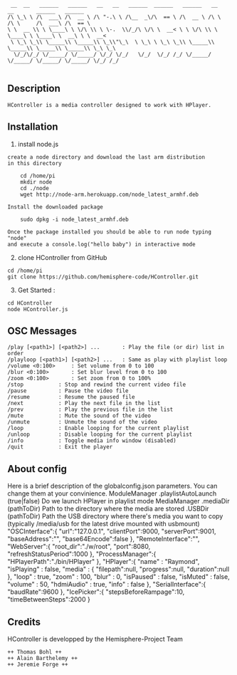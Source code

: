 ```
 __  __   ______   ______   __   __   ______  ______   ______   __       __       ______   ______   
/\ \_\ \ /\  ___\ /\  __ \ /\ "-.\ \ /\__  _\/\  == \ /\  __ \ /\ \     /\ \     /\  ___\ /\  == \  
\ \  __ \\ \ \____\ \ \/\ \\ \ \-.  \\/_/\ \/\ \  __< \ \ \/\ \\ \ \____\ \ \____\ \  __\ \ \  __<  
 \ \_\ \_\\ \_____\\ \_____\\ \_\\"\_\  \ \_\ \ \_\ \_\\ \_____\\ \_____\\ \_____\\ \_____\\ \_\ \_\
  \/_/\/_/ \/_____/ \/_____/ \/_/ \/_/   \/_/  \/_/ /_/ \/_____/ \/_____/ \/_____/ \/_____/ \/_/ /_/
  
```
  

Description
------------- 
  
	HController is a media controller designed to work with HPlayer.
  
Installation 
------------- 

  1. install node.js 
  	
  	create a node directory and download the last arm distribution 
  	in this directory
  	
		cd /home/pi
  		mkdir node
  		cd ./node
  		wget http://node-arm.herokuapp.com/node_latest_armhf.deb
  		
  	Install the downloaded package
  		
  		sudo dpkg -i node_latest_armhf.deb
  	
  	Once the package installed you should be able to run node typing "node" 
  	and execute a console.log("hello baby") in interactive mode
  	
  2. clone HController from GitHub
  
  	cd /home/pi
  	git clone https://github.com/hemisphere-code/HController.git
  	
  3. Get Started :
  
  	cd HController
  	node HController.js
  	
  	
OSC Messages
------------- 

	/play [<path1>] [<path2>] ...       : Play the file (or dir) list in order
	/playloop [<path1>] [<path2>] ...   : Same as play with playlist loop
	/volume <0:100>     : Set volume from 0 to 100
	/blur <0:100>       : Set blur level from 0 to 100
	/zoom <0:100>       : Set zoom from 0 to 100%
	/stop           : Stop and rewind the current video file
	/pause          : Pause the video file
	/resume         : Resume the paused file
	/next           : Play the next file in the list
	/prev           : Play the previous file in the list
	/mute           : Mute the sound of the video
	/unmute         : Unmute the sound of the video
	/loop           : Enable looping for the current playlist
	/unloop         : Disable looping for the current playlist
	/info           : Toggle media info window (disabled)
	/quit           : Exit the player

About config
-------------

Here is a brief description of the globalconfig.json parameters. You can change them at your convinience.
	ModuleManager
		.playlistAutoLaunch (true|false) Do we launch HPlayer in playlist mode
	MediaManager
		.mediaDir (pathToDir) Path to the directory where the media are stored
		.USBDir (pathToDir) Path the USB directory where there's media you want to copy (typically /media/usb for the latest drive mounted with usbmount)
		"OSCInterface":{
			"url":"127.0.0.1",
			"clientPort":9000,
			"serverPort":9001,
			"baseAddress":"",
			"base64Encode":false
		},
		"RemoteInterface":"",
		"WebServer":{
			"root_dir":"./w/root",
			"port":8080,
			"refreshStatusPeriod":1000
		},
		"ProcessManager":{
			"HPlayerPath":"./bin/HPlayer"
		},
		"HPlayer":{
			"name" : "Raymond",
			"isPlaying" : false,
			"media" : {
						"filepath":null,
						"progress":null,
						"duration":null
			},
			"loop"		: true,
			"zoom"		: 100,
			"blur"		: 0,
			"isPaused"  : false,
			"isMuted"   : false,
			"volume"    : 50,
			"hdmiAudio"	: true,
			"info"		: false
		},
		"SerialInterface":{
			"baudRate":9600
		},
		"IcePicker":{
			"stepsBeforeRampage":10,
			"timeBetweenSteps":2000
		}

		
Credits
------------- 

HController is developped by the Hemisphere-Project Team

    ++ Thomas Bohl ++
    ++ Alain Barthelemy ++
    ++ Jeremie Forge ++
  
